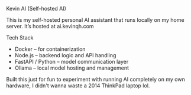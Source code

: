 Kevin AI (Self-hosted AI)

This is my self-hosted personal AI assistant that runs locally on my home server.
It’s hosted at ai.kevinqh.com

Tech Stack
- Docker – for containerization
- Node.js – backend logic and API handling
- FastAPI / Python – model communication layer
- Ollama – local model hosting and management

Built this just for fun to experiment with running AI completely on my own hardware, I didn't wanna waste a 2014 ThinkPad laptop lol.
